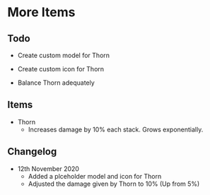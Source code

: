 # More Items

## Todo

 - Create custom model for Thorn
 - Create custom icon for Thorn

 - Balance Thorn adequately

## Items

 - Thorn
	 - Increases damage by 10% each stack. Grows exponentially.

## Changelog

 - 12th November 2020
 	- Added a plceholder model and icon for Thorn
 	- Adjusted the damage given by Thorn to 10% (Up from 5%) 